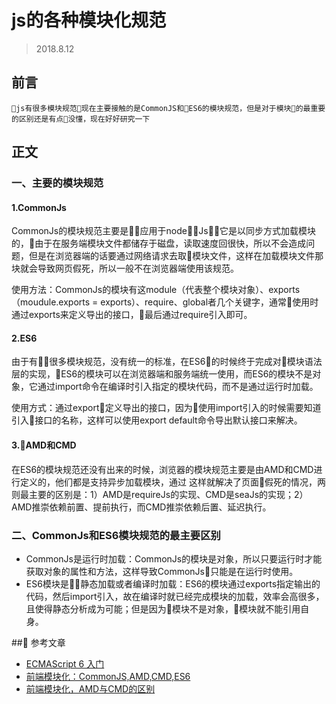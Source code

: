# js的各种模块化规范
> 2018.8.12
## 前言
    js有很多模块规范现在主要接触的是CommonJS和ES6的模块规范，但是对于模块的最重要的区别还是有点没懂，现在好好研究一下

## 正文
### 一、主要的模块规范
#### 1.CommonJs

CommonJs的模块规范主要是应用于nodeJs，它是以同步方式加载模块的，由于在服务端模块文件都储存于磁盘，读取速度回很快，所以不会造成问题，但是在浏览器端的话要通过网络请求去取模块文件，这样在加载模块文件那块就会导致网页假死，所以一般不在浏览器端使用该规范。

使用方法：CommonJs的模块有这module（代表整个模块对象）、exports（moudule.exports = exports）、require、global者几个关键字，通常使用时通过exports来定义导出的接口，最后通过require引入即可。

#### 2.ES6

由于有很多模块规范，没有统一的标准，在ES6的时候终于完成对模块语法层的实现，ES6的模块可以在浏览器端和服务端统一使用，而ES6的模块不是对象，它通过import命令在编译时引入指定的模块代码，而不是通过运行时加载。

使用方式：通过export定义导出的接口，因为使用import引入的时候需要知道引入接口的名称，这样可以使用export default命令导出默认接口来解决。

#### 3.AMD和CMD
在ES6的模块规范还没有出来的时候，浏览器的模块规范主要是由AMD和CMD进行定义的，他们都是支持异步加载模块，通过
这样就解决了页面假死的情况，两则最主要的区别是：1）AMD是requireJs的实现、CMD是seaJs的实现；2）AMD推崇依赖前置、提前执行，而CMD推崇依赖后置、延迟执行。

### 二、CommonJs和ES6模块规范的最主要区别

- CommonJs是运行时加载：CommonJs的模块是对象，所以只要运行时才能获取对象的属性和方法，这样导致CommonJs只能是在运行时使用。
- ES6模块是静态加载或者编译时加载：ES6的模块通过exports指定输出的代码，然后import引入，故在编译时就已经完成模块的加载，效率会高很多，且使得静态分析成为可能；但是因为模块不是对象，模块就不能引用自身。

## 参考文章
- [ECMAScript 6 入门](http://es6.ruanyifeng.com/)
- [前端模块化：CommonJS,AMD,CMD,ES6](https://juejin.im/post/5aaa37c8f265da23945f365c)
- [前端模块化，AMD与CMD的区别](https://juejin.im/post/5a422b036fb9a045211ef789)
